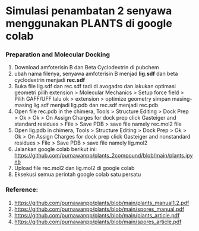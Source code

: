 # Simulasi penambatan 2 senyawa menggunakan PLANTS di google colab 

### Preparation and Molecular Docking
1. Download amfoterisin B dan Beta Cyclodextrin di pubchem
2. ubah nama filenya, senyawa  amfoterisin B menjad **lig.sdf** dan beta cyclodextrin menjadi **rec.sdf**
3. Buka file lig.sdf dan rec.sdf tadi di avogadro dan lakukan optimasi geometri pilih extension > Molecular Mechanics > Setup force field > Pilih GAFF/UFF lalu ok > extension  > optimize geometry simpan masing-masing lig.sdf menjadi lig.pdb dan rec.sdf menjadi rec.pdb
4. Open file rec.pdb in the chimera, Tools > Structure Editing > Dock Prep > Ok > Ok > On Assign Charges for dock prep click Gasteiger and standard residues > File > Save PDB > save file namely rec.mol2 file
5. Open lig.pdb in chimera, Tools > Structure Editing > Dock Prep > Ok > Ok > On Assign Charges for dock prep click Gasteiger and nonstandard residues > File > Save PDB > save file namely lig.mol2
6. Jalankan google colab berikut ini: https://github.com/purnawanpp/plants_2compound/blob/main/plants.ipynb
7. Upload file rec.mol2 dan lig.mol2 di google colab
8. Eksekusi semua perintah google colab satu persatu

### Reference:
1. https://github.com/purnawanpp/plants/blob/main/plants_manual1.2.pdf
2. https://github.com/purnawanpp/plants/blob/main/spores_manual.pdf
3. https://github.com/purnawanpp/plants/blob/main/plants_article.pdf
4. https://github.com/purnawanpp/plants/blob/main/spores_article.pdf
